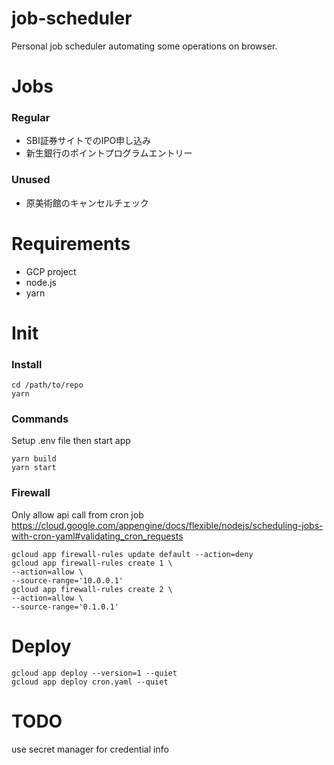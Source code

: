 # job-scheduler

Personal job scheduler automating some operations on browser.

# Jobs

### Regular

- SBI証券サイトでのIPO申し込み
- 新生銀行のポイントプログラムエントリー

### Unused

- 原美術館のキャンセルチェック

# Requirements

- GCP project
- node.js
- yarn

# Init

### Install

```
cd /path/to/repo
yarn
```

### Commands

Setup .env file then start app

```
yarn build
yarn start
```

### Firewall

Only allow api call from cron job
https://cloud.google.com/appengine/docs/flexible/nodejs/scheduling-jobs-with-cron-yaml#validating_cron_requests

```
gcloud app firewall-rules update default --action=deny
gcloud app firewall-rules create 1 \
--action=allow \
--source-range='10.0.0.1'
gcloud app firewall-rules create 2 \
--action=allow \
--source-range='0.1.0.1'
```

# Deploy

```
gcloud app deploy --version=1 --quiet
gcloud app deploy cron.yaml --quiet
```

# TODO

use secret manager for credential info
